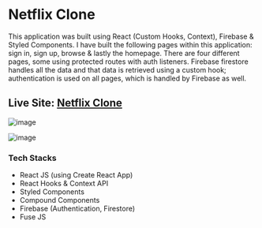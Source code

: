 # Netflix Clone

This application was built using React (Custom Hooks, Context), Firebase & Styled Components. I have built the following pages within this application: sign in, sign up, browse & lastly the homepage. There are four different pages, some using protected routes with auth listeners. Firebase firestore handles all the data and that data is retrieved using a custom hook; authentication is used on all pages, which is handled by Firebase as well.

## Live Site: [Netflix Clone](https://indoflix.netlify.app/)

![image](https://user-images.githubusercontent.com/41061962/127149826-afab1ef4-bebc-4416-9fd4-87c56c7ecbef.png)

![image](https://user-images.githubusercontent.com/41061962/127149947-a43ea5da-39d6-4da1-a074-f42e107bdb6b.png)

### Tech Stacks
 - React JS (using Create React App)
 - React Hooks & Context API
 - Styled Components
 - Compound Components
 - Firebase (Authentication, Firestore)
 - Fuse JS
